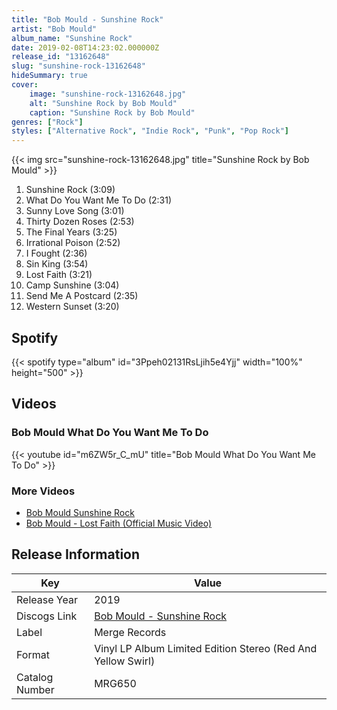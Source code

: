 ```yaml
---
title: "Bob Mould - Sunshine Rock"
artist: "Bob Mould"
album_name: "Sunshine Rock"
date: 2019-02-08T14:23:02.000000Z
release_id: "13162648"
slug: "sunshine-rock-13162648"
hideSummary: true
cover:
    image: "sunshine-rock-13162648.jpg"
    alt: "Sunshine Rock by Bob Mould"
    caption: "Sunshine Rock by Bob Mould"
genres: ["Rock"]
styles: ["Alternative Rock", "Indie Rock", "Punk", "Pop Rock"]
---
```


{{< img src="sunshine-rock-13162648.jpg" title="Sunshine Rock by Bob Mould" >}}

<!-- section break -->

1. Sunshine Rock (3:09)
2. What Do You Want Me To Do (2:31)
3. Sunny Love Song (3:01)
4. Thirty Dozen Roses (2:53)
5. The Final Years (3:25)
6. Irrational Poison (2:52)
7. I Fought (2:36)
8. Sin King (3:54)
9. Lost Faith (3:21)
10. Camp Sunshine (3:04)
11. Send Me A Postcard  (2:35)
12. Western Sunset (3:20)

<!-- section break -->


## Spotify
{{< spotify type="album" id="3Ppeh02131RsLjih5e4Yjj" width="100%" height="500" >}}



## Videos
### Bob Mould What Do You Want Me To Do
{{< youtube id="m6ZW5r_C_mU" title="Bob Mould What Do You Want Me To Do" >}}<br>

### More Videos

- [Bob Mould Sunshine Rock](https://www.youtube.com/watch?v=ZHQUyZnS7qo)
- [Bob Mould - Lost Faith (Official Music Video)](https://www.youtube.com/watch?v=k5F-aj171QM)


## Release Information
|  Key           | Value                                                |
| ---------------| ---------------------------------------------------- |
| Release Year   | 2019                                   |
| Discogs Link   | [Bob Mould - Sunshine Rock](https://www.discogs.com/release/13162648-Bob-Mould-Sunshine-Rock) |
| Label          | Merge Records |
| Format         | Vinyl LP Album Limited Edition Stereo (Red And Yellow Swirl) |
| Catalog Number | MRG650 |
